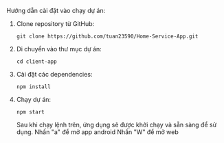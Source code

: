 Hướng dẫn cài đặt vào chạy dự án:

1. Clone repository từ GitHub:

    ```
    git clone https://github.com/tuan23590/Home-Service-App.git
    ```

2. Di chuyển vào thư mục dự án:

    ```
    cd client-app
    ```

3. Cài đặt các dependencies:

    ```
    npm install
    ```

4. Chạy dự án:

    ```
    npm start
    ```

    Sau khi chạy lệnh trên, ứng dụng sẽ được khởi chạy và sẵn sàng để sử dụng.
    Nhấn "a" để mở app android
    Nhấn "W" để mở web
